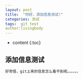 ```yaml
---
layout: post
title:  "你好，添加信息测试!"
categories: 测试
tags:  git test
author:livingbody
---
```


* content
{:toc}

## 添加信息测试
```js
好奇怪，git上来的信息怎么看不到呢。。。。。。
```
